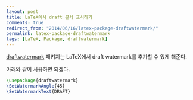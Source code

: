 ```yaml
---
layout: post
title: LaTeX에서 draft 문서 표시하기
comments: true
redirect_from: "2014/06/16/latex-package-draftwatermark/"
permalink: latex-package-draftwatermark
tags: [LaTeX, Package, draftwatermark]
---
```


[draftwatermark](http://www.ctan.org/tex-archive/macros/latex/contrib/draftwatermark) 패키지는 LaTeX에서 draft watermark를 추가할 수 있게 해준다.

아래와 같이 사용하면 되겠다.

```latex
\usepackage{draftwatermark}
\SetWatermarkAngle{45}
\SetWatermarkText{DRAFT}
```
